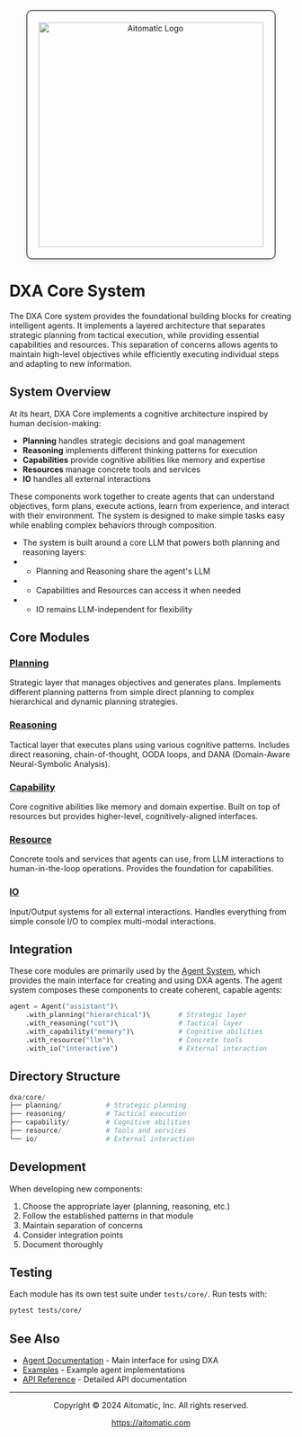 <!-- markdownlint-disable MD041 -->
<!-- markdownlint-disable MD033 -->
<p align="center">
  <img src="https://cdn.prod.website-files.com/62a10970901ba826988ed5aa/62d942adcae82825089dabdb_aitomatic-logo-black.png" alt="Aitomatic Logo" width="400" style="border: 2px solid #666; border-radius: 10px; padding: 20px; box-shadow: 0 4px 8px rgba(0,0,0,0.1);"/>
</p>

# DXA Core System

The DXA Core system provides the foundational building blocks for creating intelligent agents. It implements a layered architecture that separates strategic planning from tactical execution, while providing essential capabilities and resources. This separation of concerns allows agents to maintain high-level objectives while efficiently executing individual steps and adapting to new information.

## System Overview

At its heart, DXA Core implements a cognitive architecture inspired by human decision-making:

- **Planning** handles strategic decisions and goal management
- **Reasoning** implements different thinking patterns for execution
- **Capabilities** provide cognitive abilities like memory and expertise
- **Resources** manage concrete tools and services
- **IO** handles all external interactions

These components work together to create agents that can understand objectives, form plans, execute actions, learn from experience, and interact with their environment. The system is designed to make simple tasks easy while enabling complex behaviors through composition.

+ The system is built around a core LLM that powers both planning and reasoning layers:
+ - Planning and Reasoning share the agent's LLM
+ - Capabilities and Resources can access it when needed
+ - IO remains LLM-independent for flexibility

## Core Modules

### [Planning](planning/README.md)

Strategic layer that manages objectives and generates plans. Implements different planning patterns from simple direct planning to complex hierarchical and dynamic planning strategies.

### [Reasoning](reasoning/README.md)

Tactical layer that executes plans using various cognitive patterns. Includes direct reasoning, chain-of-thought, OODA loops, and DANA (Domain-Aware Neural-Symbolic Analysis).

### [Capability](capability/README.md)

Core cognitive abilities like memory and domain expertise. Built on top of resources but provides higher-level, cognitively-aligned interfaces.

### [Resource](resource/README.md)

Concrete tools and services that agents can use, from LLM interactions to human-in-the-loop operations. Provides the foundation for capabilities.

### [IO](io/README.md)

Input/Output systems for all external interactions. Handles everything from simple console I/O to complex multi-modal interactions.

## Integration

These core modules are primarily used by the [Agent System](../agent/README.md), which provides the main interface for creating and using DXA agents. The agent system composes these components to create coherent, capable agents:

```python
agent = Agent("assistant")\
    .with_planning("hierarchical")\       # Strategic layer
    .with_reasoning("cot")\               # Tactical layer
    .with_capability("memory")\           # Cognitive abilities
    .with_resource("llm")\                # Concrete tools
    .with_io("interactive")               # External interaction
```

## Directory Structure

```python
dxa/core/
├── planning/           # Strategic planning
├── reasoning/          # Tactical execution
├── capability/         # Cognitive abilities
├── resource/           # Tools and services
└── io/                 # External interaction
```

## Development

When developing new components:

1. Choose the appropriate layer (planning, reasoning, etc.)
2. Follow the established patterns in that module
3. Maintain separation of concerns
4. Consider integration points
5. Document thoroughly

## Testing

Each module has its own test suite under `tests/core/`. Run tests with:

```bash
pytest tests/core/
```

## See Also

- [Agent Documentation](../agent/README.md) - Main interface for using DXA
- [Examples](../../examples/README.md) - Example agent implementations
- [API Reference](../../docs/api/README.md) - Detailed API documentation

---

<p align="center">
Copyright © 2024 Aitomatic, Inc. All rights reserved.
</p>

<p align="center">
<a href="https://aitomatic.com">https://aitomatic.com</a>
</p>
